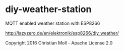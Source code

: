 # diy-weather-station
MQTT enabled weather station with ESP8266

http://lazyzero.de/en/elektronik/esp8266/diy_weather/

Copyright 2016 Christian Moll - Apache License 2.0
